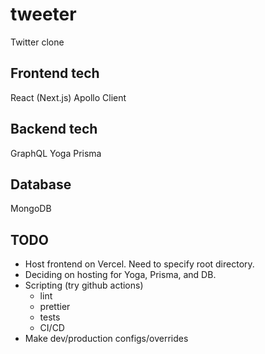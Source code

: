 # tweeter
Twitter clone

## Frontend tech
React (Next.js)
Apollo Client

## Backend tech
GraphQL Yoga
Prisma

## Database
MongoDB

## TODO
- Host frontend on Vercel. Need to specify root directory.
- Deciding on hosting for Yoga, Prisma, and DB.
- Scripting (try github actions)
    - lint
    - prettier
    - tests
    - CI/CD
- Make dev/production configs/overrides